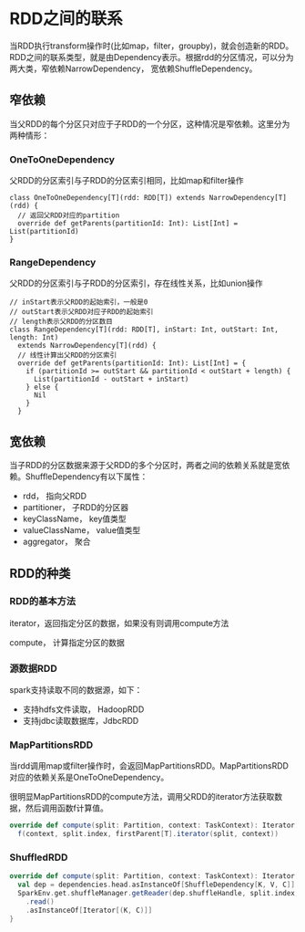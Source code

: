 # RDD之间的联系 #

当RDD执行transform操作时(比如map，filter，groupby)，就会创造新的RDD。RDD之间的联系类型，就是由Dependency表示。根据rdd的分区情况，可以分为两大类，窄依赖NarrowDependency， 宽依赖ShuffleDependency。

## 窄依赖 ##

当父RDD的每个分区只对应于子RDD的一个分区，这种情况是窄依赖。这里分为两种情形：

### OneToOneDependency ###

父RDD的分区索引与子RDD的分区索引相同，比如map和filter操作

```
class OneToOneDependency[T](rdd: RDD[T]) extends NarrowDependency[T](rdd) {
  // 返回父RDD对应的partition
  override def getParents(partitionId: Int): List[Int] = List(partitionId)
}
```

### RangeDependency ###

父RDD的分区索引与子RDD的分区索引，存在线性关系，比如union操作

```
// inStart表示父RDD的起始索引，一般是0
// outStart表示父RDD对应子RDD的起始索引
// length表示父RDD的分区数目
class RangeDependency[T](rdd: RDD[T], inStart: Int, outStart: Int, length: Int)
  extends NarrowDependency[T](rdd) {
  // 线性计算出父RDD的分区索引
  override def getParents(partitionId: Int): List[Int] = {
    if (partitionId >= outStart && partitionId < outStart + length) {
      List(partitionId - outStart + inStart)
    } else {
      Nil
    }
  }
```



## 宽依赖 ##

当子RDD的分区数据来源于父RDD的多个分区时，两者之间的依赖关系就是宽依赖。ShuffleDependency有以下属性：

* rdd， 指向父RDD
* partitioner， 子RDD的分区器
* keyClassName， key值类型
* valueClassName， value值类型
* aggregator， 聚合



## RDD的种类 ##

### RDD的基本方法 ###

iterator，返回指定分区的数据，如果没有则调用compute方法

compute， 计算指定分区的数据

### 源数据RDD ###

spark支持读取不同的数据源，如下：

* 支持hdfs文件读取， HadoopRDD
* 支持jdbc读取数据库，JdbcRDD

### MapPartitionsRDD ###

当rdd调用map或filter操作时，会返回MapPartitionsRDD。MapPartitionsRDD对应的依赖关系是OneToOneDependency。

很明显MapPartitionsRDD的compute方法，调用父RDD的iterator方法获取数据，然后调用函数f计算值。

```scala
override def compute(split: Partition, context: TaskContext): Iterator[U] =
  f(context, split.index, firstParent[T].iterator(split, context))
```

### ShuffledRDD ###

```scala
override def compute(split: Partition, context: TaskContext): Iterator[(K, C)] = {
  val dep = dependencies.head.asInstanceOf[ShuffleDependency[K, V, C]]
  SparkEnv.get.shuffleManager.getReader(dep.shuffleHandle, split.index, split.index + 1, context)
    .read()
    .asInstanceOf[Iterator[(K, C)]]
}
```

